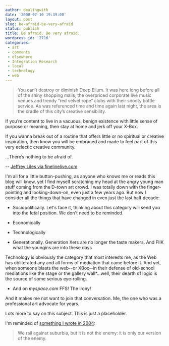 ```yaml
---
author: dealingwith
date: '2008-07-10 19:39:00'
layout: post
slug: be-afraid-be-very-afraid
status: publish
title: Be afraid. Be very afraid.
wordpress_id: '2716'
categories:
 - art
 - comments
 - elsewhere
 - Integration Research
 - local
 - technology
 - web
---
```


> You can’t destroy or diminish Deep Ellum. It was here long before all of the
shiny shopping malls, the overpriced corporate live music venues and trendy
“red velvet rope” clubs with their snooty bottle service. As was referenced
time and time again last night, the area is the cradle of this city’s creative
sensibility.

If you’re content to live in a vacuous, benign existence with little sense of
purpose or meaning, then stay at home and jerk off your X-Box.

If you wanna break out of a routine that offers little or no spiritual or
creative inspiration, then know you will be embraced and made to feel part of
this very eclectic creative community.

...There’s nothing to be afraid of.

-- [Jeffrey Liles via finelinelive.com][1]

I'm all for a little button-pushing, as anyone who knows me or reads this blog
will know, yet I find myself scratching my head at the angry young man stuff
coming from the D-town art crowd. I was totally down with the finger-pointing
and looking-down-on, even just a few years ago. But now I consider all the
things that have changed in even just the last half decade:

  * Sociopolitically. Let's face it, thinking about this category will send
you into the fetal position. We don't need to be reminded.

  * Economically

  * Technologically

  * Generationally. Generation Xers are no longer the taste makers. And FIIK
what the youngins are into these days

Technology is obviously the category that most interests me, as the Web has
obliterated any and all forms of mediation that came before it. And yet, when
someone blasts the web--or XBox--in their defense of old-school mediations
like the stage or the gallery wall*...well, their dearth of logic is the
source of some serious eye-rolling.

* And on _myspace.com_ FFS! The irony!

And it makes me not want to join that conversation. Me, the one who was a
professional art advocate for years.

Lots more to say on this subject. This is just a placeholder.

I'm reminded of [something I wrote in 2004][2]:

> We rail against suburbia, but it is not the enemy: it is only our version of
the enemy.

   [1]: http://finelinelive.com/2008/07/10/catchin-up-part-iii/

   [2]: http://docs.google.com/View?docid=dfhn8fjc_140fjp8hcgc


